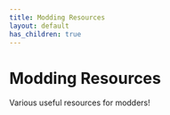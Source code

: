 ```yaml
---
title: Modding Resources
layout: default
has_children: true
---
```

# Modding Resources
Various useful resources for modders!